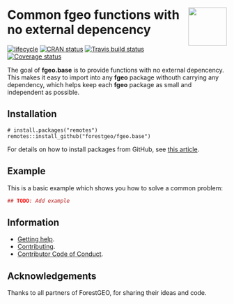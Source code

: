 
<!-- README.md is generated from README.Rmd. Please edit that file -->

# <img src="https://i.imgur.com/m8FNhQR.png" align="right" height=88 /> Common fgeo functions with no external depencency

[![lifecycle](https://img.shields.io/badge/lifecycle-experimental-orange.svg)](https://www.tidyverse.org/lifecycle/#experimental)
[![CRAN
status](https://www.r-pkg.org/badges/version/fgeo.base)](https://cran.r-project.org/package=fgeo.base)
[![Travis build
status](https://travis-ci.org/forestgeo/fgeo.base.svg?branch=master)](https://travis-ci.org/forestgeo/fgeo.base)
[![Coverage
status](https://coveralls.io/repos/github/forestgeo/fgeo.base/badge.svg)](https://coveralls.io/r/forestgeo/fgeo.base?branch=master)

The goal of **fgeo.base** is to provide functions with no external
depencency. This makes it easy to import into any **fgeo** package
withouth carrying any dependency, which helps keep each **fgeo** package
as small and independent as possible.

## Installation

    # install.packages("remotes")
    remotes::install_github("forestgeo/fgeo.base")

For details on how to install packages from GitHub, see [this
article](https://goo.gl/dQKEeg).

## Example

This is a basic example which shows you how to solve a common problem:

``` r
## TODO: Add example
```

## Information

  - [Getting help](SUPPORT.md).
  - [Contributing](CONTRIBUTING.md).
  - [Contributor Code of Conduct](CODE_OF_CONDUCT.md).

## Acknowledgements

Thanks to all partners of ForestGEO, for sharing their ideas and code.
